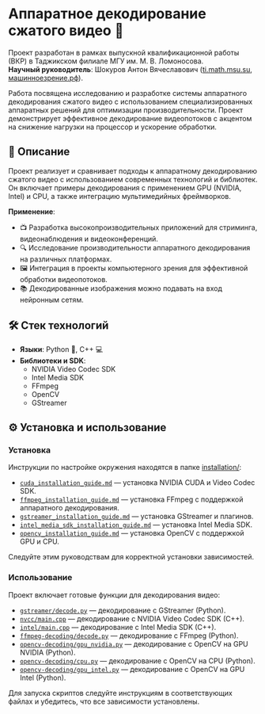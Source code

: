 # Аппаратное декодирование сжатого видео 🚀

Проект разработан в рамках выпускной квалификационной работы (ВКР) в Таджикском филиале МГУ им. М. В. Ломоносова.  
**Научный руководитель**: Шокуров Антон Вячеславович ([ti.math.msu.su](http://ti.math.msu.su/), [машинноезрение.рф](http://машинноезрение.рф)).

Работа посвящена исследованию и разработке системы аппаратного декодирования сжатого видео с использованием специализированных аппаратных решений для оптимизации производительности. Проект демонстрирует эффективное декодирование видеопотоков с акцентом на снижение нагрузки на процессор и ускорение обработки.

## 📖 Описание

Проект реализует и сравнивает подходы к аппаратному декодированию сжатого видео с использованием современных технологий и библиотек. Он включает примеры декодирования с применением GPU (NVIDIA, Intel) и CPU, а также интеграцию мультимедийных фреймворков.

**Применение**:  
- 📺 Разработка высокопроизводительных приложений для стриминга, видеонаблюдения и видеоконференций.  
- 🔍 Исследование производительности аппаратного декодирования на различных платформах.  
- 🖼️ Интеграция в проекты компьютерного зрения для эффективной обработки видеопотоков.  
- 📚 Декодированные изображения можно подавать на вход нейронным сетям.

## 🛠️ Стек технологий

- **Языки**: Python 🐍, C++ 💻  
- **Библиотеки и SDK**:  
  - NVIDIA Video Codec SDK  
  - Intel Media SDK  
  - FFmpeg  
  - OpenCV  
  - GStreamer

## ⚙️ Установка и использование

### Установка
Инструкции по настройке окружения находятся в папке [installation/](installation/):  
- [`cuda_installation_guide.md`](installation/cuda_installation_guide.md) — установка NVIDIA CUDA и Video Codec SDK.  
- [`ffmpeg_installation_guide.md`](installation/ffmpeg_installation_guide.md) — установка FFmpeg с поддержкой аппаратного декодирования.  
- [`gstreamer_installation_guide.md`](installation/gstreamer_installation_guide.md) — установка GStreamer и плагинов.  
- [`intel_media_sdk_installation_guide.md`](installation/intel_media_sdk_installation_guide.md) — установка Intel Media SDK.  
- [`opencv_installation_guide.md`](installation/opencv_installation_guide.md) — установка OpenCV с поддержкой GPU и CPU.  

Следуйте этим руководствам для корректной установки зависимостей.

### Использование
Проект включает готовые функции для декодирования видео:  
- [`gstreamer/decode.py`](gstreamer/decode.py) — декодирование с GStreamer (Python).  
- [`nvcc/main.cpp`](nvcc/main.cpp) — декодирование с NVIDIA Video Codec SDK (C++).  
- [`intel/main.cpp`](intel/main.cpp) — декодирование с Intel Media SDK (C++).  
- [`ffmpeg-decoding/decode.py`](ffmpeg-decoding/decode.py) — декодирование с FFmpeg (Python).  
- [`opencv-decoding/gpu_nvidia.py`](opencv-decoding/gpu_nvidia.py) — декодирование с OpenCV на GPU NVIDIA (Python).  
- [`opencv-decoding/cpu.py`](opencv-decoding/cpu.py) — декодирование с OpenCV на CPU (Python).  
- [`opencv-decoding/gpu_intel.py`](opencv-decoding/gpu_intel.py) — декодирование с OpenCV на GPU Intel (Python).  

Для запуска скриптов следуйте инструкциям в соответствующих файлах и убедитесь, что все зависимости установлены.
